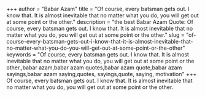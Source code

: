 +++
author = "Babar Azam"
title = "Of course, every batsman gets out. I know that. It is almost inevitable that no matter what you do, you will get out at some point or the other."
description = "the best Babar Azam Quote: Of course, every batsman gets out. I know that. It is almost inevitable that no matter what you do, you will get out at some point or the other."
slug = "of-course-every-batsman-gets-out-i-know-that-it-is-almost-inevitable-that-no-matter-what-you-do-you-will-get-out-at-some-point-or-the-other"
keywords = "Of course, every batsman gets out. I know that. It is almost inevitable that no matter what you do, you will get out at some point or the other.,babar azam,babar azam quotes,babar azam quote,babar azam sayings,babar azam saying,quotes, sayings,quote, saying, motivation"
+++
Of course, every batsman gets out. I know that. It is almost inevitable that no matter what you do, you will get out at some point or the other.
